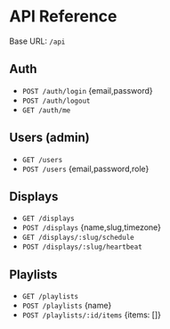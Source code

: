 # API Reference

Base URL: `/api`

## Auth
- `POST /auth/login` {email,password}
- `POST /auth/logout`
- `GET /auth/me`

## Users (admin)
- `GET /users`
- `POST /users` {email,password,role}

## Displays
- `GET /displays`
- `POST /displays` {name,slug,timezone}
- `GET /displays/:slug/schedule`
- `POST /displays/:slug/heartbeat`

## Playlists
- `GET /playlists`
- `POST /playlists` {name}
- `POST /playlists/:id/items` {items: []}
